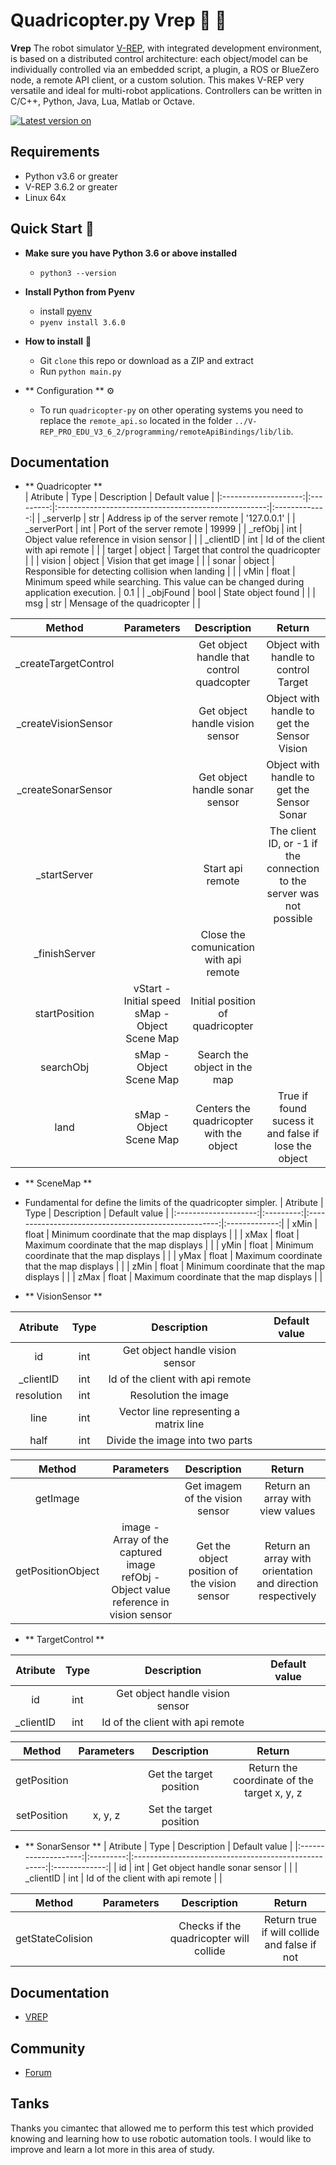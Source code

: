 # Quadricopter.py Vrep 🤖 🌟

**Vrep** The robot simulator [V-REP](http://www.coppeliarobotics.com/), with integrated development environment, is based on a distributed control architecture: each object/model can be individually controlled via an embedded script, a plugin, a ROS or BlueZero node, a remote API client, or a custom solution. This makes V-REP very versatile and ideal for multi-robot applications. Controllers can be written in C/C++, Python, Java, Lua, Matlab or Octave. 

[![Latest version on](https://badge.fury.io/py/instabot-py.svg)](https://badge.fury.io/py/instabot-py)

## Requirements

- Python v3.6 or greater
- V-REP 3.6.2 or greater
- Linux 64x

## Quick Start 🚀

- **Make sure you have Python 3.6 or above installed**

  - `python3 --version`


- **Install Python from Pyenv**

  - install [pyenv](https://mrdjangoblog.wordpress.com/2016/08/18/installing-pyenv-python-3-5/)
  - `pyenv install 3.6.0`

- **How to install** 🏁

  - Git `clone` this repo or download as a ZIP and extract
  - Run `python main.py`

- ** Configuration  ** ⚙️

  - To run `quadricopter-py` on other operating systems you need to replace the `remote_api.so` located in the folder `../V-REP_PRO_EDU_V3_6_2/programming/remoteApiBindings/lib/lib`.

## Documentation
- ** Quadricopter  ** <br>
| Atribute             | Type      |                Description                           | Default value |
|:--------------------:|:---------:|:----------------------------------------------------:|:-------------:|
| _serverIp            | str       | Address ip of the server remote                      | '127.0.0.1'   |
| _serverPort          | int       | Port of the server remote                            | 19999         |
| _refObj              | int       | Object value reference in vision sensor              |               |
| _clientID            | int       | Id of the client with api remote                     | |
| target               | object    | Target that control the quadricopter                 | |
| vision               | object    | Vision that get image                                | |
| sonar                | object    | Responsible for detecting collision when landing     | |
| vMin                 | float     | Minimum speed while searching. This value can be changed during application execution. | 0.1 |
| _objFound            | bool      | State object found                                   | |
| msg                  | str       | Mensage of the quadricopter                          | |

| Method               | Parameters|                Description                           |        Return                    |
|:--------------------:|:---------:|:----------------------------------------------------:|:--------------------------------:|
| _createTargetControl |           | Get object handle that control quadcopter            | Object with handle to control Target      |
| _createVisionSensor  |           | Get object handle vision sensor                      | Object with handle to get the Sensor Vision |
| _createSonarSensor   |           | Get object handle sonar sensor                       | Object with handle to get the Sensor Sonar |
| _startServer         |           | Start api remote                                     | The client ID, or -1 if the connection to the server was not possible|
| _finishServer        |           | Close the comunication with api remote               | |
| startPosition        | vStart - Initial speed <br> sMap - Object Scene Map | Initial position of quadricopter | |
| searchObj            | sMap - Object Scene Map | Search the object in the map | |
| land                 | sMap - Object Scene Map | Centers the quadricopter with the object | True if found sucess it and false if lose the object |

- ** SceneMap  **

- Fundamental for define the limits of the quadricopter simpler.
| Atribute             | Type      |                Description                           | Default value |
|:--------------------:|:---------:|:----------------------------------------------------:|:-------------:|
| xMin                 | float     | Minimum coordinate that the map displays             |               |
| xMax                 | float     | Maximum coordinate that the map displays             |               |
| yMin                 | float     | Minimum coordinate that the map displays             |               |
| yMax                 | float     | Maximum coordinate that the map displays             |               |
| zMin                 | float     | Minimum coordinate that the map displays             |               |
| zMax                 | float     | Maximum coordinate that the map displays             |               |

- ** VisionSensor  **

| Atribute             | Type      |                Description                           | Default value |
|:--------------------:|:---------:|:----------------------------------------------------:|:-------------:|
| id                   | int       | Get object handle vision sensor                      |    |
| _clientID            | int       | Id of the client with api remote                     | |
| resolution           | int       | Resolution the image                                 | |
| line                 | int       | Vector line representing a matrix line               | |
| half                 | int       | Divide the image into two parts                      | |  

| Method               | Parameters|                Description                           |        Return                    |
|:--------------------:|:---------:|:----------------------------------------------------:|:--------------------------------:|
| getImage             |           | Get imagem of the vision sensor                      | Return an array with view values       |
| getPositionObject    | image - Array of the captured image  <br> refObj - Object value reference in vision sensor   | Get the object position of the vision sensor                      | Return an array with orientation and direction respectively |

- ** TargetControl  **

| Atribute             | Type      |                Description                           | Default value |
|:--------------------:|:---------:|:----------------------------------------------------:|:-------------:|
| id                   | int       | Get object handle vision sensor                      |    |
| _clientID            | int       | Id of the client with api remote                     | | 

| Method               | Parameters|                Description                           |        Return                    |
|:--------------------:|:---------:|:----------------------------------------------------:|:--------------------------------:|
| getPosition          |           | Get the target position                              | Return the coordinate of the target x, y, z |
| setPosition          | x, y, z   | Set the target position                              |  |

- ** SonarSensor  **
| Atribute             | Type      |                Description                           | Default value |
|:--------------------:|:---------:|:----------------------------------------------------:|:-------------:|
| id                   | int       | Get object handle sonar  sensor                      |    |
| _clientID            | int       | Id of the client with api remote                     |    | 


| Method               | Parameters|                Description                           |        Return                    |
|:--------------------:|:---------:|:----------------------------------------------------:|:--------------------------------:|
| getStateColision     |           | Checks if the quadricopter will collide              | Return true if will collide and false if not |

## Documentation

- [VREP](http://www.coppeliarobotics.com/helpFiles/)

## Community

- [Forum](http://www.forum.coppeliarobotics.com)

## Tanks
Thanks you cimantec that allowed me to perform this test which provided knowing and learning how to use robotic automation tools. I would like to improve and learn a lot more in this area of study.